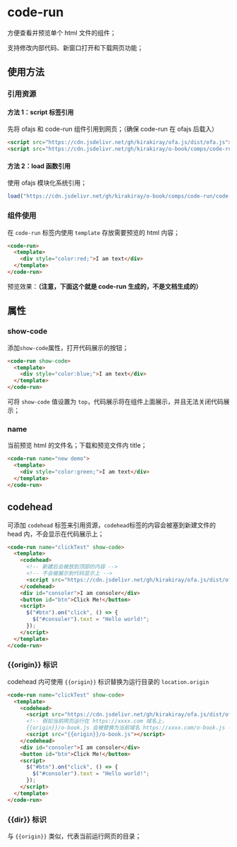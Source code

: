 # code-run

方便查看并预览单个 html 文件的组件；

支持修改内部代码、新窗口打开和下载网页功能；

## 使用方法

### 引用资源

#### 方法 1：script 标签引用

先将 ofajs 和 code-run 组件引用到网页；（确保 code-run 在 ofajs 后载入）

```html
<script src="https://cdn.jsdelivr.net/gh/kirakiray/ofa.js/dist/ofa.js"></script>
<script src="https://cdn.jsdelivr.net/gh/kirakiray/o-book/comps/code-run/code-run.js"></script>
```

#### 方法 2：load 函数引用

使用 ofajs 模块化系统引用；

```javascript
load("https://cdn.jsdelivr.net/gh/kirakiray/o-book/comps/code-run/code-run.js");
```

### 组件使用

在 `code-run` 标签内使用 `template` 存放需要预览的 html 内容；

```html
<code-run>
  <template>
    <div style="color:red;">I am text</div>
  </template>
</code-run>
```

预览效果：**（注意，下面这个就是 code-run 生成的，不是文档生成的）**

<code-run>
    <template>
        <div style="color:red;">I am text</div>
    </template>
</code-run>

## 属性

### show-code

添加`show-code`属性，打开代码展示的按钮；

```html
<code-run show-code>
  <template>
    <div style="color:blue;">I am text</div>
  </template>
</code-run>
```

<code-run show-code style="margin-bottom:20px;">
    <template>
        <div style="color:blue;">I am text</div>
    </template>
</code-run>

可将 `show-code` 值设置为 `top`，代码展示将在组件上面展示，并且无法关闭代码展示；

<code-run show-code="top">
    <template>
        <div style="color:black;">I am text</div>
    </template>
</code-run>

### name

当前预览 html 的文件名；下载和预览文件内 title；

```html
<code-run name="new demo">
  <template>
    <div style="color:green;">I am text</div>
  </template>
</code-run>
```

<code-run name="new demo">
    <template>
        <div style="color:green;">I am text</div>
    </template>
</code-run>

## codehead

可添加 `codehead` 标签来引用资源，`codehead`标签的内容会被塞到新建文件的 head 内，不会显示在代码展示上；

```html
<code-run name="clickTest" show-code>
  <template>
    <codehead>
      <!-- 新建后会被放到顶部的内容 -->
      <!-- 不会被展示到代码显示上 -->
      <script src="https://cdn.jsdelivr.net/gh/kirakiray/ofa.js/dist/ofa.js"></script>
    </codehead>
    <div id="consoler">I am consoler</div>
    <button id="btn">Click Me!</button>
    <script>
      $("#btn").on("click", () => {
        $("#consoler").text = "Hello world!";
      });
    </script>
  </template>
</code-run>
```

<code-run name="clickTest" show-code>
    <template>
        <codehead>
            <!-- 新建后会被放到顶部的内容 -->
            <!-- 不会被展示到代码显示上 -->
            <script src="https://cdn.jsdelivr.net/gh/kirakiray/ofa.js/dist/ofa.js"></script>
        </codehead>
        <div id="consoler">I am consoler</div>
        <button id="btn">Click Me!</button>
        <script>
            $("#btn").on("click", () => {
                $("#consoler").text = "Hello world!";
            });
        </script>
    </template>
</code-run>

### {{origin}} 标识

codehead 内可使用 `{{origin}}` 标识替换为运行目录的 `location.origin`

```html
<code-run name="clickTest" show-code>
  <template>
    <codehead>
      <script src="https://cdn.jsdelivr.net/gh/kirakiray/ofa.js/dist/ofa.js"></script>
      <!-- 假如当前网页运行在 https://xxxx.com 域名上，
      {{origin}}/o-book.js 会被替换为当前域名 https://xxxx.com/o-book.js -->
      <script src="{{origin}}/o-book.js"></script>
    </codehead>
    <div id="consoler">I am consoler</div>
    <button id="btn">Click Me!</button>
    <script>
      $("#btn").on("click", () => {
        $("#consoler").text = "Hello world!";
      });
    </script>
  </template>
</code-run>
```

### {{dir}} 标识

与 `{{origin}}` 类似，代表当前运行网页的目录；